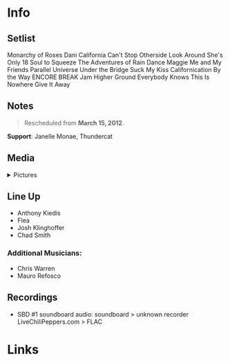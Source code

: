 # Info

## Setlist

Monarchy of Roses
Dani California
Can't Stop
Otherside
Look Around
She's Only 18
Soul to Squeeze
The Adventures of Rain Dance Maggie
Me and My Friends
Parallel Universe
Under the Bridge
Suck My Kiss
Californication
By the Way
ENCORE BREAK
Jam
Higher Ground
Everybody Knows This Is Nowhere
Give It Away

## Notes

> Rescheduled from **March 15, 2012**.

**Support**: Janelle Monae, Thundercat

## Media 

<details>
  <summary>Pictures</summary>
  <!--<img alt="Setlist" title="Setlist" src="_.jpg" height="200" />
  <img alt="Flyer" title="Flyer" src="_.jpg" height="200" />-->
</details>

## Line Up

* Anthony Kiedis
* Flea
* Josh Klinghoffer
* Chad Smith

### Additional Musicians:

* Chris Warren  
* Mauro Refosco

## Recordings

* SBD #1 soundboard audio: soundboard > unknown recorder LiveChiliPeppers.com > FLAC

# Links